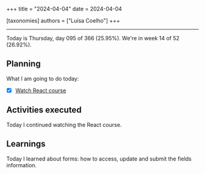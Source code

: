 +++
title = "2024-04-04"
date = 2024-04-04

[taxonomies]
authors = ["Luísa Coelho"]
+++

---

Today is Thursday, day 095 of 366 (25.95%). We're in week 14 of 52 (26.92%).

## Planning

What I am going to do today:

- [x] [Watch React course](https://www.youtube.com/watch?v=bMknfKXIFA8)

## Activities executed

Today I continued watching the React course.

## Learnings

Today I learned about forms: how to access, update and submit the fields information.
